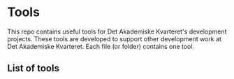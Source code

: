 # Tools

This repo contains useful tools for Det Akademiske Kvarteret's development projects. These tools are developed to support other development work at Det Akademiske Kvarteret. Each file (or folder) contains one tool.

## List of tools 